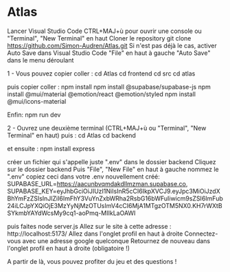 # Atlas
Lancer Visual Studio Code
CTRL+MAJ+ù pour ouvrir une console ou "Terminal", "New Terminal" en haut
Cloner le repository git clone https://github.com/Simon-Audren/Atlas.git
Si n'est pas déjà le cas, activer Auto Save dans Visual Studio Code
"File" en haut à gauche
"Auto Save" dans le menu déroulant

1 - Vous pouvez copier coller :
cd Atlas
cd frontend
cd src
cd atlas

puis copier coller :
npm install
npm install @supabase/supabase-js
npm install @mui/material @emotion/react @emotion/styled
npm install @mui/icons-material

Enfin:
npm run dev

2 - Ouvrez une deuxième terminal (CTRL+MAJ+ù ou "Terminal", "New Terminal" en haut)
puis :
cd Atlas
cd backend

et ensuite :
npm install express

créer un fichier qui s'appelle juste ".env" dans le dossier backend
Cliquez sur le dossier backend
Puis "File", "New File" en haut à gauche
nommez le ".env"
copiez ceci dans votre .env nouvellement créé:
SUPABASE_URL=https://aacunbvqmdakdllmzman.supabase.co,
SUPABASE_KEY=eyJhbGciOiJIUzI1NiIsInR5cCI6IkpXVCJ9.eyJpc3MiOiJzdXBhYmFzZSIsInJlZiI6ImFhY3VuYnZxbWRha2RsbG16bWFuIiwicm9sZSI6ImFub24iLCJpYXQiOjE3MzYyNjMzOTUsImV4cCI6MjA1MTgzOTM5NX0.KH7rWXtBSYkmbYAYdWcsMy9cq1-aoPmq-MIIkLaOAWI

puis faites node server.js
Allez sur le site à cette adresse : http://localhost:5173/
Allez dans l'onglet profil en haut à droite
Connectez-vous avec une adresse google quelconque
Retournez de nouveau dans l'onglet profil en haut à droite (obligatoire !)

A partir de là, vous pouvez profiter du jeu et des questions !

